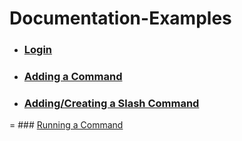 # Documentation-Examples
- ### [Login](https://github.com/RealTimeChris/DiscordCoreAPI/blob/main/Examples/Login.md)
- ### [Adding a Command](https://github.com/RealTimeChris/DiscordCoreAPI/blob/main/Examples/Adding%20a%20Command.md)
- ### [Adding/Creating a Slash Command](https://github.com/RealTimeChris/DiscordCoreAPI/blob/main/Examples/Adding-Creating%20a%20Slash%20Command.md)
= ### [Running a Command](https://github.com/RealTimeChris/DiscordCoreAPI/blob/main/Examples/Running%20a%20Command.md)
